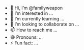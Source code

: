 - 👋 Hi, I’m @familyweapon
- 👀 I’m interested in ...
- 🌱 I’m currently learning ...
- 💞️ I’m looking to collaborate on ...
- 📫 How to reach me ...
- 😄 Pronouns: ...
- ⚡ Fun fact: ...

<!---
familyweapon/familyweapon is a ✨ special ✨ repository because its `README.md` (this file) appears on your GitHub profile.
You can click the Preview link to take a look at your changes.
--->
